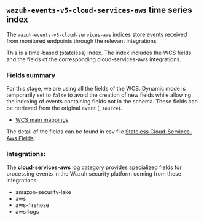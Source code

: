 ## `wazuh-events-v5-cloud-services-aws` time series index

The `wazuh-events-v5-cloud-services-aws` indices store events received from monitored endpoints through the relevant integrations.

This is a time-based (stateless) index. The index includes the WCS fields and the fields of the corresponding cloud-services-aws integrations.

### Fields summary

For this stage, we are using all the fields of the WCS. Dynamic mode is temporarily set to `false` to avoid the creation of new fields while allowing the indexing of events containing fields not in the schema. These fields can be retrieved from the original event (`_source`).

- [WCS main mappings](../../stateless/docs/fields.csv)

The detail of the fields can be found in csv file [Stateless Cloud-Services-Aws Fields](fields.csv).

### Integrations:

The **cloud-services-aws** log category provides specialized fields for processing events in the Wazuh security platform coming from these integrations:
- amazon-security-lake
- aws
- aws-firehose
- aws-logs
